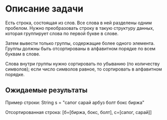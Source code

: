 # Описание задачи

Есть строка, состоящая из слов. Все слова в ней разделены одним пробелом. Нужно преобразовать строку в такую структуру данных, которая группирует слова по первой букве в слове.

Затем вывести только группы, содержащие более одного элемента. Группы должны быть отсортированы в алфавитном порядке по всем буквам в слове.

Слова внутри группы нужно сортировать по убыванию (по количеству символов); если число символов равное, то сортировать в алфавитном порядке.

## Ожидаемые результаты
Пример строки: String s = "сапог сарай арбуз болт бокс биржа"

Отсортированная строка: [б=[биржа, бокс, болт], c=[caпог, сарай]]
